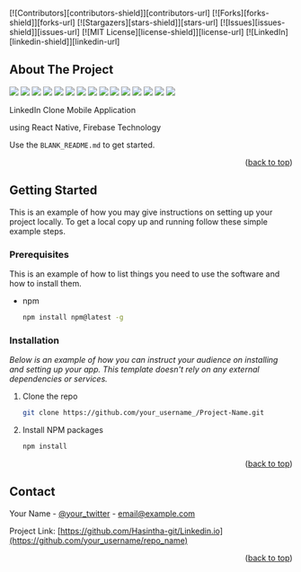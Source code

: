 <div id="top"></div>
<!--
*** Thanks for checking out the Best-README-Template. If you have a suggestion
*** that would make this better, please fork the repo and create a pull request
*** or simply open an issue with the tag "enhancement".
*** Don't forget to give the project a star!
*** Thanks again! Now go create something AMAZING! :D
-->



<!-- PROJECT SHIELDS -->
<!--
*** I'm using markdown "reference style" links for readability.
*** Reference links are enclosed in brackets [ ] instead of parentheses ( ).
*** See the bottom of this document for the declaration of the reference variables
*** for contributors-url, forks-url, etc. This is an optional, concise syntax you may use.
*** https://www.markdownguide.org/basic-syntax/#reference-style-links
-->
[![Contributors][contributors-shield]][contributors-url]
[![Forks][forks-shield]][forks-url]
[![Stargazers][stars-shield]][stars-url]
[![Issues][issues-shield]][issues-url]
[![MIT License][license-shield]][license-url]
[![LinkedIn][linkedin-shield]][linkedin-url]






<!-- ABOUT THE PROJECT -->
## About The Project

<img src="https://github.com/Hasintha-git/Linkedin.io/images/1.png" />
<img src="https://github.com/Hasintha-git/Linkedin.io/images/2.png" />
<img src="https://github.com/Hasintha-git/Linkedin.io/images/3.png" />
<img src="https://github.com/Hasintha-git/Linkedin.io/images/4.png" />
<img src="https://github.com/Hasintha-git/Linkedin.io/images/5.png" />
<img src="https://github.com/Hasintha-git/Linkedin.io/images/6.png" />
<img src="https://github.com/Hasintha-git/Linkedin.io/images/7.png" />
<img src="https://github.com/Hasintha-git/Linkedin.io/images/8.png" />
<img src="https://github.com/Hasintha-git/Linkedin.io/images/9.png" />
<img src="https://github.com/Hasintha-git/Linkedin.io/images/10.png" />
<img src="https://github.com/Hasintha-git/Linkedin.io/images/11.png" />
<img src="https://github.com/Hasintha-git/Linkedin.io/images/12.png" />
<img src="https://github.com/Hasintha-git/Linkedin.io/images/13.png" />
<img src="https://github.com/Hasintha-git/Linkedin.io/images/14.png" />
<img src="https://github.com/Hasintha-git/Linkedin.io/images/15.png" />

LinkedIn Clone Mobile Application 

using React Native, Firebase Technology

Use the `BLANK_README.md` to get started.

<p align="right">(<a href="#top">back to top</a>)</p>



<!-- GETTING STARTED -->
## Getting Started

This is an example of how you may give instructions on setting up your project locally.
To get a local copy up and running follow these simple example steps.

### Prerequisites

This is an example of how to list things you need to use the software and how to install them.
* npm
  ```sh
  npm install npm@latest -g
  ```

### Installation

_Below is an example of how you can instruct your audience on installing and setting up your app. This template doesn't rely on any external dependencies or services._

1. Clone the repo
   ```sh
   git clone https://github.com/your_username_/Project-Name.git
   ```
2. Install NPM packages
   ```sh
   npm install
   ```

<p align="right">(<a href="#top">back to top</a>)</p>


<!-- CONTACT -->
## Contact

Your Name - [@your_twitter](https://twitter.com/HDiyaneth) - email@example.com

Project Link: [https://github.com/Hasintha-git/Linkedin.io](https://github.com/your_username/repo_name)

<p align="right">(<a href="#top">back to top</a>)</p>
